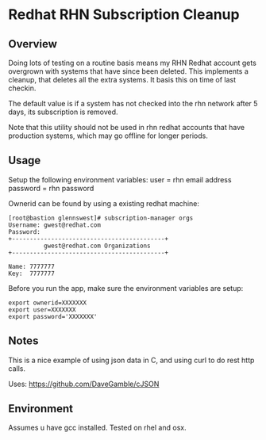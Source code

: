 # Redhat RHN Subscription Cleanup
## Overview
Doing lots of testing on a routine basis means my RHN Redhat account gets 
overgrown with systems that have since been deleted. This implements
a cleanup, that deletes all the extra systems. It basis this on time of last
checkin. 

The default value is if a system has not checked into the rhn network
after 5 days, its subscription is removed.

Note that this utility should not be used in rhn redhat accounts that have
production systems, which may go offline for longer periods.

## Usage
Setup the following environment variables:
user = rhn email address 
password = rhn password

Ownerid can be found by using a existing redhat machine:

```
[root@bastion glennswest]# subscription-manager orgs
Username: gwest@redhat.com
Password: 
+-------------------------------------------+
          gwest@redhat.com Organizations
+-------------------------------------------+

Name: 7777777
Key:  7777777
```


Before you run the app, make sure the environment variables are setup:

```
export ownerid=XXXXXXX
export user=XXXXXXX
export password='XXXXXXX'
```

## Notes
This is a nice example of using json data in C, and using curl to do 
rest http calls.

Uses: https://github.com/DaveGamble/cJSON

## Environment
Assumes u have gcc installed. Tested on rhel and osx.
